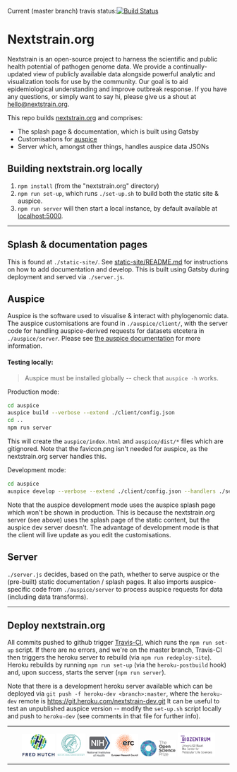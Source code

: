 Current (master branch) travis status:[![Build Status](https://travis-ci.com/nextstrain/nextstrain.org.svg?branch=master)](https://travis-ci.com/nextstrain/auspice)

# Nextstrain.org

Nextstrain is an open-source project to harness the scientific and public health potential of pathogen genome data. We provide a continually-updated view of publicly available data alongside powerful analytic and visualization tools for use by the community. Our goal is to aid epidemiological understanding and improve outbreak response. If you have any questions, or simply want to say hi, please give us a shout at hello@nextstrain.org.


This repo builds [nextstrain.org](https://nextstrain.org) and comprises:
* The splash page & documentation, which is built using Gatsby
* Customisations for [auspice](github.com/nextstrain/auspice)
* Server which, amongst other things, handles auspice data JSONs


## Building nextstrain.org locally

1. `npm install` (from the "nextstrain.org" directory)
2. `npm run set-up`, which runs `./set-up.sh` to build both the static site & auspice.
3. `npm run server` will then start a local instance, by default available at [localhost:5000](http://localhost:5000).

---
## Splash & documentation pages

This is found at `./static-site/`.
See [static-site/README.md](./static-site/README.md) for instructions on how to add documentation and develop.
This is built using Gatsby during deployment and served via `./server.js`.


## Auspice
Auspice is the software used to visualise & interact with phylogenomic data.
The auspice customisations are found in `./auspice/client/`, with the server code for handling auspice-derived requests for datasets etcetera in `./auspice/server`.
Please see [the auspice documentation](https://nextstrain.github.io/auspice/customisations/introduction) for more information.

#### Testing locally:
> Auspice must be installed globally -- check that `auspice -h` works.

Production mode:
```bash
cd auspice
auspice build --verbose --extend ./client/config.json
cd ..
npm run server
```
This will create the `auspice/index.html` and `auspice/dist/*` files which are gitignored.
Note that the favicon.png isn't needed for auspice, as the nextstrain.org server handles this.

Development mode:
```bash
cd auspice
auspice develop --verbose --extend ./client/config.json --handlers ./server/index.js
```
Note that the auspice development mode uses the auspice splash page which won't be shown in production.
This is because the nextstrain.org server (see above) uses the splash page of the static content, but the auspice dev server doesn't.
The advantage of development mode is that the client will live update as you edit the customisations.


## Server
`./server.js` decides, based on the path, whether to serve auspice or the (pre-built) static documentation / splash pages.
It also imports auspice-specific code from `./auspice/server` to process auspice requests for data (including data transforms).



---
## Deploy nextstrain.org
All commits pushed to github trigger [Travis-CI](https://travis-ci.com/nextstrain/nextstrain.org), which runs the `npm run set-up` script.
If there are no errors, and we're on the master branch, Travis-CI then triggers the heroku server to rebuild (via `npm run redeploy-site`).
Heroku rebuilds by running `npm run set-up` (via the `heroku-postbuild` hook) and, upon success, starts the server (`npm run server`).


Note that there is a development heroku server available which can be deployed via
`git push -f heroku-dev <branch>:master`, where the `heroku-dev` remote is https://git.heroku.com/nextstrain-dev.git
It can be useful to test an unpublished auspice version -- modify the `set-up.sh` script locally and push to `heroku-dev` (see comments in that file for further info).


---

<p align="center">
  <img src="/docs/images/fred-hutch-logo-small.png" width="75" />
  <img src="/docs/images/max-planck-logo-small.png" width="65" /> 
  <img src="/docs/images/nih-logo-small.png" width="52" />
  <img src="/docs/images/erc-logo-small.png" width="60" />
  <img src="/docs/images/osp-logo-small.png" width="82" />
  <img src="/docs/images/bz_logo.png" width="85" />
</p>

---